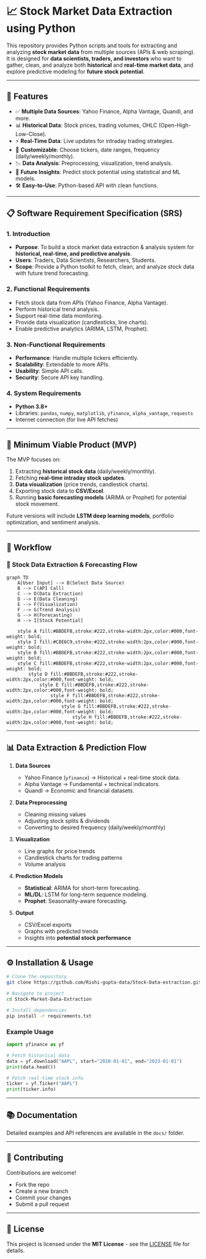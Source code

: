 # 📈 Stock Market Data Extraction using Python  

This repository provides Python scripts and tools for extracting and analyzing **stock market data** from multiple sources (APIs & web scraping). It is designed for **data scientists, traders, and investors** who want to gather, clean, and analyze both **historical** and **real-time market data**, and explore predictive modeling for **future stock potential**.  

---

## 🚀 Features  

- ✅ **Multiple Data Sources**: Yahoo Finance, Alpha Vantage, Quandl, and more.  
- 📊 **Historical Data**: Stock prices, trading volumes, OHLC (Open-High-Low-Close).  
- ⚡ **Real-Time Data**: Live updates for intraday trading strategies.  
- 🔧 **Customizable**: Choose tickers, date ranges, frequency (daily/weekly/monthly).  
- 📉 **Data Analysis**: Preprocessing, visualization, trend analysis.  
- 🔮 **Future Insights**: Predict stock potential using statistical and ML models.  
- 🛠️ **Easy-to-Use**: Python-based API with clean functions.  

---

## 📋 Software Requirement Specification (SRS)  

### 1. Introduction  
- **Purpose**: To build a stock market data extraction & analysis system for **historical, real-time, and predictive analysis**.  
- **Users**: Traders, Data Scientists, Researchers, Students.  
- **Scope**: Provide a Python toolkit to fetch, clean, and analyze stock data with future trend forecasting.  

### 2. Functional Requirements  
- Fetch stock data from APIs (Yahoo Finance, Alpha Vantage).  
- Perform historical trend analysis.  
- Support real-time data monitoring.  
- Provide data visualization (candlesticks, line charts).  
- Enable predictive analytics (ARIMA, LSTM, Prophet).  

### 3. Non-Functional Requirements  
- **Performance**: Handle multiple tickers efficiently.  
- **Scalability**: Extendable to more APIs.  
- **Usability**: Simple API calls.  
- **Security**: Secure API key handling.  

### 4. System Requirements  
- **Python 3.8+**  
- Libraries: `pandas`, `numpy`, `matplotlib`, `yfinance`, `alpha_vantage`, `requests`  
- Internet connection (for live API fetches)  

---

## 🎯 Minimum Viable Product (MVP)  

The MVP focuses on:  
1. Extracting **historical stock data** (daily/weekly/monthly).  
2. Fetching **real-time intraday stock updates**.  
3. **Data visualization** (price trends, candlestick charts).  
4. Exporting stock data to **CSV/Excel**.  
5. Running **basic forecasting models** (ARIMA or Prophet) for potential stock movement.  

Future versions will include **LSTM deep learning models**, portfolio optimization, and sentiment analysis.  

---

## 🔄 Workflow  

### 📌 Stock Data Extraction & Forecasting Flow  

```mermaid
graph TD
    A[User Input] --> B(Select Data Source)
    B --> C(API Call)
    C --> D(Data Extraction)
    D --> E(Data Cleaning)
    E --> F(Visualization)
    F --> G(Trend Analysis)
    G --> H(Forecasting)
    H --> I[Stock Potential]
    
    style A fill:#BBDEFB,stroke:#222,stroke-width:2px,color:#000,font-weight: bold;
    style I fill:#C8E6C9,stroke:#222,stroke-width:2px,color:#000,font-weight: bold;
    style B fill:#BBDEFB,stroke:#222,stroke-width:2px,color:#000,font-weight: bold;
    style C fill:#BBDEFB,stroke:#222,stroke-width:2px,color:#000,font-weight: bold;
        style D fill:#BBDEFB,stroke:#222,stroke-width:2px,color:#000,font-weight: bold;
            style E fill:#BBDEFB,stroke:#222,stroke-width:2px,color:#000,font-weight: bold;
                style F fill:#BBDEFB,stroke:#222,stroke-width:2px,color:#000,font-weight: bold;
                    style G fill:#BBDEFB,stroke:#222,stroke-width:2px,color:#000,font-weight: bold;
                        style H fill:#BBDEFB,stroke:#222,stroke-width:2px,color:#000,font-weight: bold;

```

---

## 📊 Data Extraction & Prediction Flow  

1. **Data Sources**  
   - Yahoo Finance (`yfinance`) → Historical + real-time stock data.  
   - Alpha Vantage → Fundamental + technical indicators.  
   - Quandl → Economic and financial datasets.  

2. **Data Preprocessing**  
   - Cleaning missing values  
   - Adjusting stock splits & dividends  
   - Converting to desired frequency (daily/weekly/monthly)  

3. **Visualization**  
   - Line graphs for price trends  
   - Candlestick charts for trading patterns  
   - Volume analysis  

4. **Prediction Models**  
   - **Statistical**: ARIMA for short-term forecasting.  
   - **ML/DL**: LSTM for long-term sequence modeling.  
   - **Prophet**: Seasonality-aware forecasting.  

5. **Output**  
   - CSV/Excel exports  
   - Graphs with predicted trends  
   - Insights into **potential stock performance**  

---

## ⚙️ Installation & Usage  

```bash
# Clone the repository
git clone https://github.com/Rishi-gupta-data/Stock-Data-extraction.git

# Navigate to project
cd Stock-Market-Data-Extraction

# Install dependencies
pip install -r requirements.txt
```

### Example Usage  

```python
import yfinance as yf

# Fetch historical data
data = yf.download("AAPL", start="2020-01-01", end="2023-01-01")
print(data.head())

# Fetch real-time stock info
ticker = yf.Ticker("AAPL")
print(ticker.info)
```

---

## 📚 Documentation  

Detailed examples and API references are available in the `docs/` folder.  

---

## 🤝 Contributing  

Contributions are welcome!  
- Fork the repo  
- Create a new branch  
- Commit your changes  
- Submit a pull request  

---

## 📜 License  

This project is licensed under the **MIT License** - see the [LICENSE](LICENSE) file for details.  

